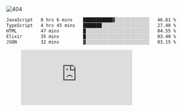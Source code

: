 ![404](https://user-images.githubusercontent.com/378023/89412096-6f759d80-d761-11ea-8c57-84b30ef3f2b1.png)
<!--START_SECTION:waka-->

```txt
JavaScript   8 hrs 6 mins    ███████████▓░░░░░░░░░░░░░   46.81 %
TypeScript   4 hrs 45 mins   ███████░░░░░░░░░░░░░░░░░░   27.48 %
HTML         47 mins         █░░░░░░░░░░░░░░░░░░░░░░░░   04.55 %
Elixir       35 mins         █░░░░░░░░░░░░░░░░░░░░░░░░   03.40 %
JSON         32 mins         ▓░░░░░░░░░░░░░░░░░░░░░░░░   03.15 %
```

<!--END_SECTION:waka-->
<figure><embed src="https://wakatime.com/share/@018b853e-267a-435d-a858-33e2b098b9d7/f3c3aa68-553a-4373-a9f9-2d456f62f780.svg"></embed></figure>
